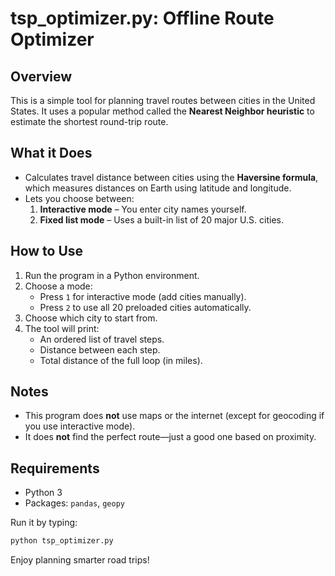 # tsp_optimizer.py: Offline Route Optimizer

## Overview
This is a simple tool for planning travel routes between cities in the United States. It uses a popular method called the **Nearest Neighbor heuristic** to estimate the shortest round-trip route.

## What it Does
- Calculates travel distance between cities using the **Haversine formula**, which measures distances on Earth using latitude and longitude.
- Lets you choose between:
  1. **Interactive mode** – You enter city names yourself.
  2. **Fixed list mode** – Uses a built-in list of 20 major U.S. cities.

## How to Use
1. Run the program in a Python environment.
2. Choose a mode:
   - Press `1` for interactive mode (add cities manually).
   - Press `2` to use all 20 preloaded cities automatically.
3. Choose which city to start from.
4. The tool will print:
   - An ordered list of travel steps.
   - Distance between each step.
   - Total distance of the full loop (in miles).

## Notes
- This program does **not** use maps or the internet (except for geocoding if you use interactive mode).
- It does **not** find the perfect route—just a good one based on proximity.

## Requirements
- Python 3
- Packages: `pandas`, `geopy`

Run it by typing:
```bash
python tsp_optimizer.py
```

Enjoy planning smarter road trips!
